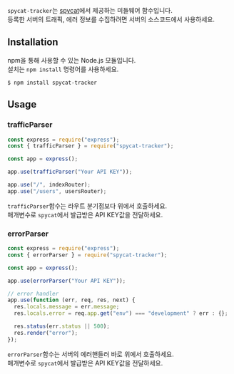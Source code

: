 `spycat-tracker`는 [spycat](https://spycat.netlify.app)에서 제공하는 미들웨어 함수입니다.  
등록한 서버의 트래픽, 에러 정보를 수집하려면 서버의 소스코드에서 사용하세요.

## Installation

npm을 통해 사용할 수 있는 Node.js 모듈입니다.  
설치는 `npm install` 명령어를 사용하세요.

```
$ npm install spycat-tracker
```

## Usage

### trafficParser

```js
const express = require("express");
const { trafficParser } = require("spycat-tracker");

const app = express();

app.use(trafficParser("Your API KEY"));

app.use("/", indexRouter);
app.use("/users", usersRouter);
```

`trafficParser`함수는 라우트 분기점보다 위에서 호출하세요.  
매개변수로 `spycat`에서 발급받은 API KEY값을 전달하세요.

### errorParser

```js
const express = require("express");
const { errorParser } = require("spycat-tracker");

const app = express();

app.use(errorParser("Your API KEY"));

// error handler
app.use(function (err, req, res, next) {
  res.locals.message = err.message;
  res.locals.error = req.app.get("env") === "development" ? err : {};

  res.status(err.status || 500);
  res.render("error");
});
```

`errorParser`함수는 서버의 에러핸들러 바로 위에서 호출하세요.  
매개변수로 `spycat`에서 발급받은 API KEY값을 전달하세요.

